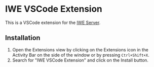 # IWE VSCode Extension

This is a VSCode extension for the [IWE Server](https://github.com/iwe-org/iwe).

## Installation

1. Open the Extensions view by clicking on the Extensions icon in the Activity Bar on the side of the window or by pressing `Ctrl+Shift+X`.
2. Search for "IWE VSCode Extension" and click on the Install button.


